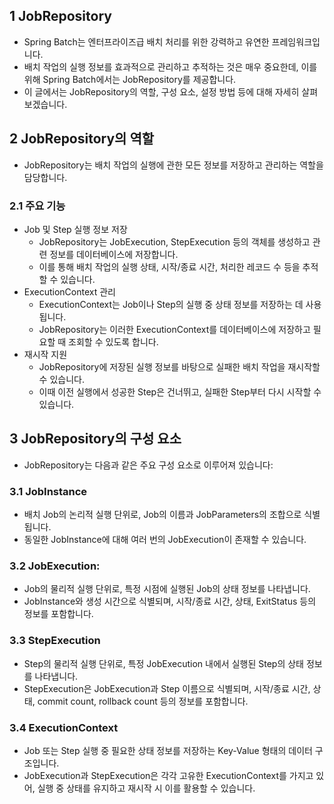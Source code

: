 ## 1 JobRepository

- Spring Batch는 엔터프라이즈급 배치 처리를 위한 강력하고 유연한 프레임워크입니다.
- 배치 작업의 실행 정보를 효과적으로 관리하고 추적하는 것은 매우 중요한데, 이를 위해 Spring Batch에서는 JobRepository를 제공합니다.
- 이 글에서는 JobRepository의 역할, 구성 요소, 설정 방법 등에 대해 자세히 살펴보겠습니다.

## 2 JobRepository의 역할

- JobRepository는 배치 작업의 실행에 관한 모든 정보를 저장하고 관리하는 역할을 담당합니다.

### 2.1 주요 기능

- Job 및 Step 실행 정보 저장
	- JobRepository는 JobExecution, StepExecution 등의 객체를 생성하고 관련 정보를 데이터베이스에 저장합니다.
	- 이를 통해 배치 작업의 실행 상태, 시작/종료 시간, 처리한 레코드 수 등을 추적할 수 있습니다.
- ExecutionContext 관리
	- ExecutionContext는 Job이나 Step의 실행 중 상태 정보를 저장하는 데 사용됩니다.
	- JobRepository는 이러한 ExecutionContext를 데이터베이스에 저장하고 필요할 때 조회할 수 있도록 합니다.
- 재시작 지원
	- JobRepository에 저장된 실행 정보를 바탕으로 실패한 배치 작업을 재시작할 수 있습니다.
	- 이때 이전 실행에서 성공한 Step은 건너뛰고, 실패한 Step부터 다시 시작할 수 있습니다.

## 3 JobRepository의 구성 요소

- JobRepository는 다음과 같은 주요 구성 요소로 이루어져 있습니다:

### 3.1 JobInstance

- 배치 Job의 논리적 실행 단위로, Job의 이름과 JobParameters의 조합으로 식별됩니다.
- 동일한 JobInstance에 대해 여러 번의 JobExecution이 존재할 수 있습니다.

### 3.2 JobExecution:

- Job의 물리적 실행 단위로, 특정 시점에 실행된 Job의 상태 정보를 나타냅니다.
- JobInstance와 생성 시간으로 식별되며, 시작/종료 시간, 상태, ExitStatus 등의 정보를 포함합니다.

### 3.3 StepExecution

- Step의 물리적 실행 단위로, 특정 JobExecution 내에서 실행된 Step의 상태 정보를 나타냅니다.
- StepExecution은 JobExecution과 Step 이름으로 식별되며, 시작/종료 시간, 상태, commit count, rollback count 등의 정보를 포함합니다.

### 3.4 ExecutionContext

- Job 또는 Step 실행 중 필요한 상태 정보를 저장하는 Key-Value 형태의 데이터 구조입니다.
- JobExecution과 StepExecution은 각각 고유한 ExecutionContext를 가지고 있어, 실행 중 상태를 유지하고 재시작 시 이를 활용할 수 있습니다.